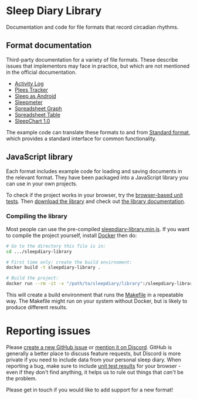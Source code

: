 # Sleep Diary Library

Documentation and code for file formats that record circadian rhythms.

## Format documentation

Third-party documentation for a variety of file formats.  These describe issues that implementors may face in practice, but which are not mentioned in the official documentation.

* [Activity Log](src/ActivityLog/)
* [Plees Tracker](src/PleesTracker/)
* [Sleep as Android](src/SleepAsAndroid/)
* [Sleepmeter](src/Sleepmeter/)
* [Spreadsheet Graph](src/SpreadsheetGraph/)
* [Spreadsheet Table](src/SpreadsheetTable/)
* [SleepChart 1.0](src/SleepChart1/)

The example code can translate these formats to and from [Standard format](src/Standard), which provides a standard interface for common functionality.

## JavaScript library

Each format includes example code for loading and saving documents in the relevant format.  They have been packaged into a JavaScript library you can use in your own projects.

To check if the project works in your browser, try the [browser-based unit tests](browser_test.html).  Then [download the library](sleepdiary-library.min.js) and check out [the library documentation](doc/).

### Compiling the library

Most people can use the pre-compiled [sleepdiary-library.min.js](sleepdiary-library.min.js).  If you want to compile the project yourself, install [Docker](https://www.docker.com/) then do:

```bash
# Go to the directory this file is in:
cd .../sleepdiary-library

# First time only: create the build envirnoment:
docker build -t sleepdiary-library .

# Build the project:
docker run --rm -it -v "/path/to/sleepdiary/library":/sleepdiary-library sleepdiary-library
```

This will create a build environment that runs the [Makefile](../Makefile) in a repeatable way.  The Makefile might run on your system without Docker, but is likely to produce different results.

# Reporting issues

Please [create a new GitHub issue](https://github.com/sleepdiary/library/issues/new/choose) or [mention it on Discord](https://discord.com/channels/725475399156629615/725477106103877772).  GitHub is generally a better place to discuss feature requests, but Discord is more private if you need to include data from your personal sleep diary.  When reporting a bug, make sure to include [unit test results](browser_test.html) for your browser - even if they don't find anything, it helps us to rule out things that _can't_ be the problem.

Please get in touch if you would like to add support for a new format!
